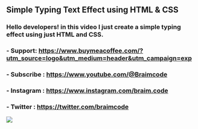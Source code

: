 ## Simple Typing Text Effect using HTML & CSS

### Hello developers! in this video I just create a simple typing effect using just HTML and CSS.

### - Support: https://www.buymeacoffee.com/?utm_source=logo&utm_medium=header&utm_campaign=exp
### - Subscribe : https://www.youtube.com/@Braimcode
### - Instagram : https://www.instagram.com/braim.code
### - Twitter : https://twitter.com/braimcode

<img src="https://pbs.twimg.com/media/FlbNlN_XEAIbNFi?format=jpg&name=large"/>

